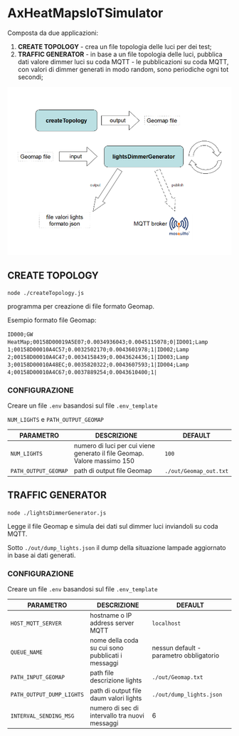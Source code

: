 # AxHeatMapsIoTSimulator
Composta da due applicazioni:
1. **CREATE TOPOLOGY** - crea un file topologia delle luci per dei test;
1. **TRAFFIC GENERATOR** - in base a un file topologia delle luci, pubblica dati valore dimmer luci su coda MQTT - le pubblicazioni su coda MQTT, con valori di dimmer generati in modo random, sono periodiche ogni tot secondi;

![repo start](AxHeatMapsIoTSimulator.png)

## CREATE TOPOLOGY

`node ./createTopology.js`

programma per creazione di file formato Geomap.

Esempio formato file Geomap:

`ID000;GW HeatMap;00158D00019A5E07;0.0034936043;0.0045115078;0|ID001;Lamp 1;00158D00010A4C57;0.0032502170;0.0043601978;1|ID002;Lamp 2;00158D00010A4C47;0.0034158439;0.0043624436;1|ID003;Lamp 3;00158D00010A48EC;0.0035820322;0.0043607593;1|ID004;Lamp 4;00158D00010A4C67;0.0037889254;0.0043610400;1|`

### CONFIGURAZIONE

Creare un file `.env` basandosi sul file `.env_template`

`NUM_LIGHTS` e `PATH_OUTPUT_GEOMAP`

| **PARAMETRO**      | **DESCRIZIONE**           | **DEFAULT**  |
| ------------- |-------------| -----|
| `NUM_LIGHTS`      | numero di luci per cui viene generato il file Geomap. Valore massimo 150 | `100` |
| `PATH_OUTPUT_GEOMAP`      | path di output file Geomap      |   `./out/Geomap_out.txt` |

## TRAFFIC GENERATOR

`node ./lightsDimmerGenerator.js`

Legge il file Geomap e simula dei dati sul dimmer luci inviandoli su coda MQTT.  

Sotto `./out/dump_lights.json` il dump della situazione lampade aggiornato in base ai dati generati.

### CONFIGURAZIONE

Creare un file `.env` basandosi sul file `.env_template`

| **PARAMETRO**      | **DESCRIZIONE**           | **DEFAULT**  |
| ------------- |-------------| -----|
| `HOST_MQTT_SERVER` | hostname o IP address server MQTT | `localhost`|
| `QUEUE_NAME` | nome della coda su cui sono pubblicati i messaggi | nessun default - parametro obbligatorio |
| `PATH_INPUT_GEOMAP`      | path file descrizione lights | `./out/Geomap.txt` |
| `PATH_OUTPUT_DUMP_LIGHTS`      | path di output file daum valori lights      |   `./out/dump_lights.json` |
|`INTERVAL_SENDING_MSG` | numero di sec di intervallo tra nuovi messaggi | 6 |